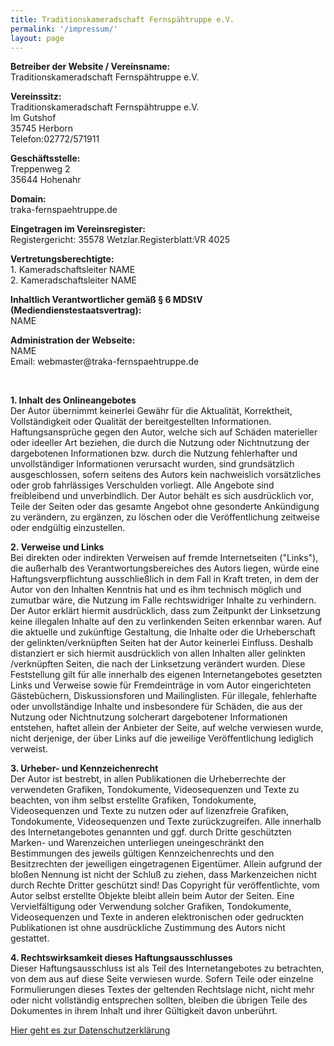 ```yaml
---
title: Traditionskameradschaft Fernspähtruppe e.V.
permalink: '/impressum/'
layout: page
---
```

<p><strong>Betreiber der Website / Vereinsname:</strong><br />Traditionskameradschaft Fernspähtruppe e.V.</p>
<p><strong>Vereinssitz:</strong><br />Traditionskameradschaft Fernspähtruppe e.V.<br />Im Gutshof<br />35745 Herborn<br />Telefon:02772/571911</p>
<p><strong>Geschäftsstelle:</strong><br />Treppenweg 2<br />35644 Hohenahr</p>
<p><strong>Domain:</strong><br />traka-fernspaehtruppe.de</p>
<p><strong>Eingetragen im Vereinsregister:</strong><br />Registergericht: 35578 Wetzlar.Registerblatt:VR 4025</p>
<p><strong>Vertretungsberechtigte:</strong><br />1. Kameradschaftsleiter NAME<br />2. Kameradschaftsleiter NAME</p>
<p><strong>Inhaltlich Verantwortlicher gemäß § 6 MDStV (Mediendienstestaatsvertrag):</strong><br />NAME</p>
<p><strong>Administration der Webseite:</strong><br />NAME<br />Email: webmaster@traka-fernspaehtruppe.de</p>
<p> </p>
<p><strong>1. Inhalt des Onlineangebotes</strong><br />Der Autor übernimmt keinerlei Gewähr für die Aktualität, Korrektheit, Vollständigkeit oder Qualität der bereitgestellten Informationen. Haftungsansprüche gegen den Autor, welche sich auf Schäden materieller oder ideeller Art beziehen, die durch die Nutzung oder Nichtnutzung der dargebotenen Informationen bzw. durch die Nutzung fehlerhafter und unvollständiger Informationen verursacht wurden, sind grundsätzlich ausgeschlossen, sofern seitens des Autors kein nachweislich vorsätzliches oder grob fahrlässiges Verschulden vorliegt. Alle Angebote sind freibleibend und unverbindlich. Der Autor behält es sich ausdrücklich vor, Teile der Seiten oder das gesamte Angebot ohne gesonderte Ankündigung zu verändern, zu ergänzen, zu löschen oder die Veröffentlichung zeitweise oder endgültig einzustellen.</p>
<p><strong>2. Verweise und Links</strong><br />Bei direkten oder indirekten Verweisen auf fremde Internetseiten ("Links"), die außerhalb des Verantwortungsbereiches des Autors liegen, würde eine Haftungsverpflichtung ausschließlich in dem Fall in Kraft treten, in dem der Autor von den Inhalten Kenntnis hat und es ihm technisch möglich und zumutbar wäre, die Nutzung im Falle rechtswidriger Inhalte zu verhindern. Der Autor erklärt hiermit ausdrücklich, dass zum Zeitpunkt der Linksetzung keine illegalen Inhalte auf den zu verlinkenden Seiten erkennbar waren. Auf die aktuelle und zukünftige Gestaltung, die Inhalte oder die Urheberschaft der gelinkten/verknüpften Seiten hat der Autor keinerlei Einfluss. Deshalb distanziert er sich hiermit ausdrücklich von allen Inhalten aller gelinkten /verknüpften Seiten, die nach der Linksetzung verändert wurden. Diese Feststellung gilt für alle innerhalb des eigenen Internetangebotes gesetzten Links und Verweise sowie für Fremdeinträge in vom Autor eingerichteten Gästebüchern, Diskussionsforen und Mailinglisten. Für illegale, fehlerhafte oder unvollständige Inhalte und insbesondere für Schäden, die aus der Nutzung oder Nichtnutzung solcherart dargebotener Informationen entstehen, haftet allein der Anbieter der Seite, auf welche verwiesen wurde, nicht derjenige, der über Links auf die jeweilige Veröffentlichung lediglich verweist.</p>
<p><strong>3. Urheber- und Kennzeichenrecht</strong><br />Der Autor ist bestrebt, in allen Publikationen die Urheberrechte der verwendeten Grafiken, Tondokumente, Videosequenzen und Texte zu beachten, von ihm selbst erstellte Grafiken, Tondokumente, Videosequenzen und Texte zu nutzen oder auf lizenzfreie Grafiken, Tondokumente, Videosequenzen und Texte zurückzugreifen. Alle innerhalb des Internetangebotes genannten und ggf. durch Dritte geschützten Marken- und Warenzeichen unterliegen uneingeschränkt den Bestimmungen des jeweils gültigen Kennzeichenrechts und den Besitzrechten der jeweiligen eingetragenen Eigentümer. Allein aufgrund der bloßen Nennung ist nicht der Schluß zu ziehen, dass Markenzeichen nicht durch Rechte Dritter geschützt sind! Das Copyright für veröffentlichte, vom Autor selbst erstellte Objekte bleibt allein beim Autor der Seiten. Eine Vervielfältigung oder Verwendung solcher Grafiken, Tondokumente, Videosequenzen und Texte in anderen elektronischen oder gedruckten Publikationen ist ohne ausdrückliche Zustimmung des Autors nicht gestattet.</p>
<p><strong>4. Rechtswirksamkeit dieses Haftungsausschlusses</strong><br />Dieser Haftungsausschluss ist als Teil des Internetangebotes zu betrachten, von dem aus auf diese Seite verwiesen wurde. Sofern Teile oder einzelne Formulierungen dieses Textes der geltenden Rechtslage nicht, nicht mehr oder nicht vollständig entsprechen sollten, bleiben die übrigen Teile des Dokumentes in ihrem Inhalt und ihrer Gültigkeit davon unberührt.</p>

<p><a href="/datenschutz/">Hier geht es zur Datenschutzerklärung</a></p>
